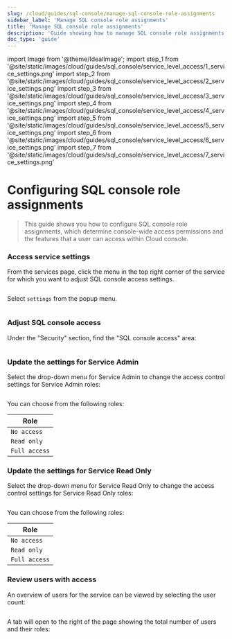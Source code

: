 ```yaml
---
slug: /cloud/guides/sql-console/manage-sql-console-role-assignments
sidebar_label: 'Manage SQL console role assignments'
title: 'Manage SQL console role assignments'
description: 'Guide showing how to manage SQL console role assignments'
doc_type: 'guide'
---
```


import Image from '@theme/IdealImage';
import step_1 from '@site/static/images/cloud/guides/sql_console/service_level_access/1_service_settings.png'
import step_2 from '@site/static/images/cloud/guides/sql_console/service_level_access/2_service_settings.png'
import step_3 from '@site/static/images/cloud/guides/sql_console/service_level_access/3_service_settings.png'
import step_4 from '@site/static/images/cloud/guides/sql_console/service_level_access/4_service_settings.png'
import step_5 from '@site/static/images/cloud/guides/sql_console/service_level_access/5_service_settings.png'
import step_6 from '@site/static/images/cloud/guides/sql_console/service_level_access/6_service_settings.png'
import step_7 from '@site/static/images/cloud/guides/sql_console/service_level_access/7_service_settings.png'

# Configuring SQL console role assignments

> This guide shows you how to configure SQL console role assignments, which
determine console-wide access permissions and the features that a user can
access within Cloud console.

<VerticalStepper headerLevel="h3">

### Access service settings

From the services page, click the menu in the top right corner of the service for which you want to adjust SQL console access settings.

<Image img={step_1} size="lg"/>

Select `settings` from the popup menu.

<Image img={step_2} size="lg"/>

### Adjust SQL console access

Under the "Security" section, find the "SQL console access" area:

<Image img={step_3} size="md"/>

### Update the settings for Service Admin

Select the drop-down menu for Service Admin to change the access control settings for Service Admin roles:

<Image img={step_4} size="md"/>

You can choose from the following roles:

| Role          |
|---------------|
| `No access`   |
| `Read only`   |
| `Full access` |

### Update the settings for Service Read Only

Select the drop-down menu for Service Read Only to change the access control settings for Service Read Only roles:

<Image img={step_5} size="md"/>

You can choose from the following roles:

| Role          |
|---------------|
| `No access`   |
| `Read only`   |
| `Full access` |

### Review users with access

An overview of users for the service can be viewed by selecting the user count:

<Image img={step_6} size="md"/>

A tab will open to the right of the page showing the total number of users and their roles:

<Image img={step_7} size="md"/>

</VerticalStepper>